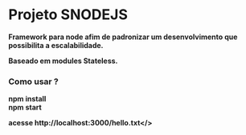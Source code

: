<h1><b>Projeto SNODEJS<b></h1>

Framework para node afim de padronizar um desenvolvimento
que possibilita a escalabilidade.

Baseado em modules Stateless.

<h3><b>Como usar ?</b></h3>

npm install
</br>
npm start

<b>acesse http://localhost:3000/hello.txt</>

